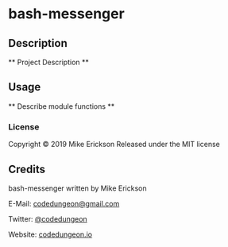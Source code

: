# bash-messenger

## Description

** Project Description **

## Usage

** Describe module functions **

### License

Copyright &copy; 2019 Mike Erickson
Released under the MIT license

## Credits

bash-messenger written by Mike Erickson

E-Mail: [codedungeon@gmail.com](mailto:codedungeon@gmail.com)

Twitter: [@codedungeon](http://twitter.com/codedungeon)

Website: [codedungeon.io](http://codedungeon.io)